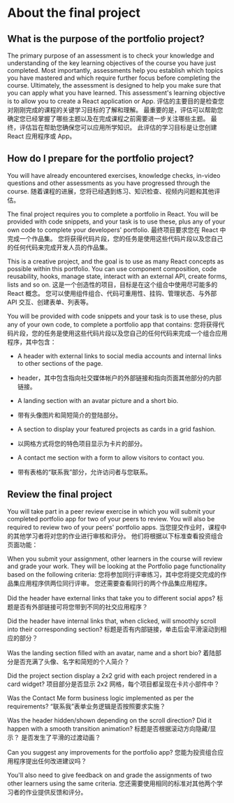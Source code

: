 # About the final project

## What is the purpose of the portfolio project?

The primary purpose of an assessment is to check your knowledge and understanding of the key learning objectives of the course you have just completed. Most importantly, assessments help you establish which topics you have mastered and which require further focus before completing the course. Ultimately, the assessment is designed to help you make sure that you can apply what you have learned. This assessment's learning objective is to allow you to create a React application or App.
评估的主要目的是检查您对刚刚完成的课程的关键学习目标的了解和理解。 最重要的是，评估可以帮助您确定您已经掌握了哪些主题以及在完成课程之前需要进一步关注哪些主题。 最终，评估旨在帮助您确保您可以应用所学知识。 此评估的学习目标是让您创建 React 应用程序或 App。

## How do I prepare for the portfolio project?

You will have already encountered exercises, knowledge checks, in-video questions and other assessments as you have progressed through the course.
随着课程的进展，您将已经遇到练习、知识检查、视频内问题和其他评估。

The final project requires you to complete a portfolio in React. You will be provided with code snippets, and your task is to use these, plus any of your own code to complete your developers' portfolio.
最终项目要求您在 React 中完成一个作品集。 您将获得代码片段，您的任务是使用这些代码片段以及您自己的任何代码来完成开发人员的作品集。

This is a creative project, and the goal is to use as many React concepts as possible within this portfolio. You can use component composition, code reusability, hooks, manage state, interact with an external API, create forms, lists and so on.
这是一个创造性的项目，目标是在这个组合中使用尽可能多的 React 概念。 您可以使用组件组合、代码可重用性、挂钩、管理状态、与外部 API 交互、创建表单、列表等。

You will be provided with code snippets and your task is to use these, plus any of your own code, to complete a portfolio app that contains:
您将获得代码片段，您的任务是使用这些代码片段以及您自己的任何代码来完成一个组合应用程序，其中包含：

- A header with external links to social media accounts and internal links to other sections of the page.
- header，其中包含指向社交媒体帐户的外部链接和指向页面其他部分的内部链接。

- A landing section with an avatar picture and a short bio.
- 带有头像图片和简短简介的登陆部分。

- A section to display your featured projects as cards in a grid fashion.
- 以网格方式将您的特色项目显示为卡片的部分。
- A contact me section with a form to allow visitors to contact you.
- 带有表格的“联系我”部分，允许访问者与您联系。

## Review the final project

You will take part in a peer review exercise in which you will submit your completed portfolio app for two of your peers to review. You will also be required to review two of your peers' portfolio apps.
当您提交作业时，课程中的其他学习者将对您的作业进行审核和评分。 他们将根据以下标准查看投资组合页面功能：

When you submit your assignment, other learners in the course will review and grade your work. They will be looking at the Portfolio page functionality based on the following criteria:
您将参加同行评审练习，其中您将提交完成的作品集应用程序供两位同行评审。 您还需要查看同行的两个作品集应用程序。

Did the header have external links that take you to different social apps?
标题是否有外部链接可将您带到不同的社交应用程序？

Did the header have internal links that, when clicked, will smoothly scroll into their corresponding section?
标题是否有内部链接，单击后会平滑滚动到相应的部分？

Was the landing section filled with an avatar, name and a short bio?
着陆部分是否充满了头像、名字和简短的个人简介？

Did the project section display a 2x2 grid with each project rendered in a card widget?
项目部分是否显示 2x2 网格，每个项目都呈现在卡片小部件中？

Was the Contact Me form business logic implemented as per the requirements?
“联系我”表单业务逻辑是否按照要求实施？

Was the header hidden/shown depending on the scroll direction? Did it happen with a smooth transition animation?
标题是否根据滚动方向隐藏/显示？ 是否发生了平滑的过渡动画？

Can you suggest any improvements for the portfolio app?
您能为投资组合应用程序提出任何改进建议吗？

You'll also need to give feedback on and grade the assignments of two other learners using the same criteria.
您还需要使用相同的标准对其他两个学习者的作业提供反馈和评分。